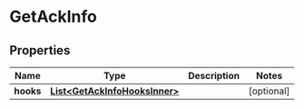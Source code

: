 

# GetAckInfo


## Properties

| Name | Type | Description | Notes |
|------------ | ------------- | ------------- | -------------|
|**hooks** | [**List&lt;GetAckInfoHooksInner&gt;**](GetAckInfoHooksInner.md) |  |  [optional] |



